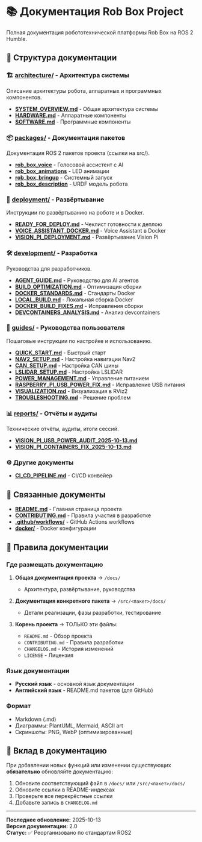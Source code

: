 # 📚 Документация Rob Box Project

Полная документация робототехнической платформы Rob Box на ROS 2 Humble.

## 📂 Структура документации

### 🏗️ [architecture/](architecture/) - Архитектура системы
Описание архитектуры робота, аппаратных и программных компонентов.

- [**SYSTEM_OVERVIEW.md**](architecture/SYSTEM_OVERVIEW.md) - Общая архитектура системы
- [**HARDWARE.md**](architecture/HARDWARE.md) - Аппаратные компоненты
- [**SOFTWARE.md**](architecture/SOFTWARE.md) - Программные компоненты

### 📦 [packages/](packages/) - Документация пакетов
Документация ROS 2 пакетов проекта (ссылки на src/).

- [**rob_box_voice**](../src/rob_box_voice/README.md) - Голосовой ассистент с AI
- [**rob_box_animations**](../src/rob_box_animations/README.md) - LED анимации
- [**rob_box_bringup**](../src/rob_box_bringup/) - Системный запуск
- [**rob_box_description**](../src/rob_box_description/) - URDF модель робота

### 🚀 [deployment/](deployment/) - Развёртывание
Инструкции по развёртыванию на роботе и в Docker.

- [**READY_FOR_DEPLOY.md**](deployment/READY_FOR_DEPLOY.md) - Чеклист готовности к деплою
- [**VOICE_ASSISTANT_DOCKER.md**](deployment/VOICE_ASSISTANT_DOCKER.md) - Voice Assistant в Docker
- [**VISION_PI_DEPLOYMENT.md**](deployment/VISION_PI_DEPLOYMENT.md) - Развёртывание Vision Pi

### 🛠️ [development/](development/) - Разработка
Руководства для разработчиков.

- [**AGENT_GUIDE.md**](development/AGENT_GUIDE.md) - Руководство для AI агентов
- [**BUILD_OPTIMIZATION.md**](development/BUILD_OPTIMIZATION.md) - Оптимизация сборки
- [**DOCKER_STANDARDS.md**](development/DOCKER_STANDARDS.md) - Стандарты Docker
- [**LOCAL_BUILD.md**](development/LOCAL_BUILD.md) - Локальная сборка Docker
- [**DOCKER_BUILD_FIXES.md**](development/DOCKER_BUILD_FIXES.md) - Исправления сборки
- [**DEVCONTAINERS_ANALYSIS.md**](development/DEVCONTAINERS_ANALYSIS.md) - Анализ devcontainers

### 📖 [guides/](guides/) - Руководства пользователя
Пошаговые инструкции по настройке и использованию.

- [**QUICK_START.md**](guides/QUICK_START.md) - Быстрый старт
- [**NAV2_SETUP.md**](guides/NAV2_SETUP.md) - Настройка навигации Nav2
- [**CAN_SETUP.md**](guides/CAN_SETUP.md) - Настройка CAN шины
- [**LSLIDAR_SETUP.md**](guides/LSLIDAR_SETUP.md) - Настройка LSLIDAR
- [**POWER_MANAGEMENT.md**](guides/POWER_MANAGEMENT.md) - Управление питанием
- [**RASPBERRY_PI_USB_POWER_FIX.md**](guides/RASPBERRY_PI_USB_POWER_FIX.md) - Исправление USB питания
- [**VISUALIZATION.md**](guides/VISUALIZATION.md) - Визуализация в RViz2
- [**TROUBLESHOOTING.md**](guides/TROUBLESHOOTING.md) - Решение проблем

### 📊 [reports/](reports/) - Отчёты и аудиты
Технические отчёты, аудиты, итоги сессий.

- [**VISION_PI_USB_POWER_AUDIT_2025-10-13.md**](reports/VISION_PI_USB_POWER_AUDIT_2025-10-13.md)
- [**VISION_PI_CONTAINERS_FIX_2025-10-13.md**](reports/VISION_PI_CONTAINERS_FIX_2025-10-13.md)

### ⚙️ Другие документы

- [**CI_CD_PIPELINE.md**](CI_CD_PIPELINE.md) - CI/CD конвейер

## 🔗 Связанные документы

- [**README.md**](../README.md) - Главная страница проекта
- [**CONTRIBUTING.md**](../CONTRIBUTING.md) - Правила участия в разработке
- [**.github/workflows/**](../.github/workflows/) - GitHub Actions workflows
- [**docker/**](../docker/) - Docker конфигурации

## 📝 Правила документации

### Где размещать документацию

1. **Общая документация проекта** → `/docs/`
   - Архитектура, развёртывание, руководства

2. **Документация конкретного пакета** → `/src/<пакет>/docs/`
   - Детали реализации, фазы разработки, тестирование

3. **Корень проекта** → ТОЛЬКО эти файлы:
   - `README.md` - Обзор проекта
   - `CONTRIBUTING.md` - Правила разработки
   - `CHANGELOG.md` - История изменений
   - `LICENSE` - Лицензия

### Язык документации

- **Русский язык** - основной язык документации
- **Английский язык** - README.md пакетов (для GitHub)

### Формат

- Markdown (.md)
- Диаграммы: PlantUML, Mermaid, ASCII art
- Скриншоты: PNG, WebP (оптимизированные)

## 🤝 Вклад в документацию

При добавлении новых функций или изменении существующих **обязательно** обновляйте документацию:

1. Обновите соответствующий файл в `/docs/` или `/src/<пакет>/docs/`
2. Обновите ссылки в README-индексах
3. Проверьте все перекрёстные ссылки
4. Добавьте запись в `CHANGELOG.md`

---

**Последнее обновление:** 2025-10-13  
**Версия документации:** 2.0  
**Статус:** ✅ Реорганизовано по стандартам ROS2
